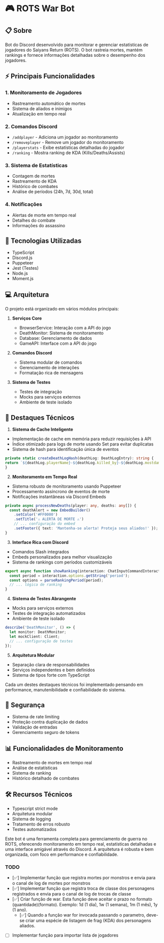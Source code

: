 # 🎮 ROTS War Bot

## 📋 Sobre
Bot do Discord desenvolvido para monitorar e gerenciar estatísticas de jogadores do Saiyans Return (ROTS). O bot rastreia mortes, mantém rankings e fornece informações detalhadas sobre o desempenho dos jogadores.

## ⚡ Principais Funcionalidades

### 1. Monitoramento de Jogadores
- Rastreamento automático de mortes
- Sistema de aliados e inimigos
- Atualização em tempo real

### 2. Comandos Discord
- `/addplayer` - Adiciona um jogador ao monitoramento
- `/removeplayer` - Remove um jogador do monitoramento
- `/playerstats` - Exibe estatísticas detalhadas do jogador
- `/ranking` - Mostra ranking de KDA (Kills/Deaths/Assists)

### 3. Sistema de Estatísticas
- Contagem de mortes
- Rastreamento de KDA
- Histórico de combates
- Análise de períodos (24h, 7d, 30d, total)

### 4. Notificações
- Alertas de morte em tempo real
- Detalhes do combate
- Informações do assassino

## 🔧 Tecnologias Utilizadas

- TypeScript
- Discord.js
- Puppeteer
- Jest (Testes)
- Node.js
- Moment.js

## 💻 Arquitetura

O projeto está organizado em vários módulos principais:

1. **Serviços Core**
   - BrowserService: Interação com a API do jogo
   - DeathMonitor: Sistema de monitoramento
   - Database: Gerenciamento de dados
   - GameAPI: Interface com a API do jogo

2. **Comandos Discord**
   - Sistema modular de comandos
   - Gerenciamento de interações
   - Formatação rica de mensagens

3. **Sistema de Testes**
   - Testes de integração
   - Mocks para serviços externos
   - Ambiente de teste isolado

## 🚀 Destaques Técnicos

1. **Sistema de Cache Inteligente**
- Implementação de cache em memória para reduzir requisições à API
- Índice otimizado para logs de morte usando Set para evitar duplicatas
- Sistema de hash para identificação única de eventos
```typescript
private static createDeathLogHash(deathLog: DeathLogEntry): string {
return `${deathLog.playerName}-${deathLog.killed_by}-${deathLog.mostdamage_by}-${deathLog.timestamp}-${deathLog.level}`;
}
```

2. **Monitoramento em Tempo Real**
- Sistema robusto de monitoramento usando Puppeteer
- Processamento assíncrono de eventos de morte
- Notificações instantâneas via Discord Embeds
```typescript
private async processNewDeaths(player: any, deaths: any[]) {
  const deathAlert = new EmbedBuilder()
    .setColor('#FF0000')
    .setTitle('⚠️ ALERTA DE MORTE ⚠️')
    // ... configuração do embed
    .setFooter({ text: 'Mantenha-se alerta! Proteja seus aliados!' });
}
```

3. **Interface Rica com Discord**
- Comandos Slash integrados
- Embeds personalizados para melhor visualização
- Sistema de rankings com períodos customizáveis
```typescript
export async function showRanking(interaction: ChatInputCommandInteraction) {
  const period = interaction.options.getString('period');
  const options = parseRankingPeriod(period);
  // ... lógica de ranking
}
```

4. **Sistema de Testes Abrangente**
- Mocks para serviços externos
- Testes de integração automatizados
- Ambiente de teste isolado
```typescript
describe('DeathMonitor', () => {
  let monitor: DeathMonitor;
  let mockClient: Client;
  // ... configuração de testes
});
```

5. **Arquitetura Modular**
- Separação clara de responsabilidades
- Serviços independentes e bem definidos
- Sistema de tipos forte com TypeScript

Cada um destes destaques técnicos foi implementado pensando em performance, manutenibilidade e confiabilidade do sistema.

## 🔐 Segurança

- Sistema de rate limiting
- Proteção contra duplicação de dados
- Validação de entradas
- Gerenciamento seguro de tokens

## 📊 Funcionalidades de Monitoramento

- Rastreamento de mortes em tempo real
- Análise de estatísticas
- Sistema de ranking
- Histórico detalhado de combates

## 🛠️ Recursos Técnicos

- Typescript strict mode
- Arquitetura modular
- Sistema de logging
- Tratamento de erros robusto
- Testes automatizados


Este bot é uma ferramenta completa para gerenciamento de guerra no ROTS, oferecendo monitoramento em tempo real, estatísticas detalhadas e uma interface amigável através do Discord. A arquitetura é robusta e bem organizada, com foco em performance e confiabilidade.


### TODO
- [✅] Implementar função que registra mortes por monstros e envia para o canal de log de mortes por monstros
- [✅] Implementar função que registra troca de classe dos personagens registrados e envia para o canal de log de trocas de classe
- [✅] Criar função de war. Esta função deve aceitar o prazo no formato (quantidade)(formato). Exemplo: 1d (1 dia), 1w (1 semana), 1m (1 mês), 1y (1 ano).
  - [✅] Quando a função war for invocada passando o parametro, deve-se criar uma espécie de listagem de frag (KDA) dos personagens aliados.  
- [ ] Implementar função para importar lista de jogadores
